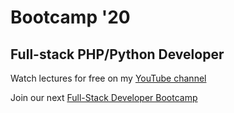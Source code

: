 # Bootcamp '20
## Full-stack PHP/Python Developer

Watch lectures for free on my [YouTube channel](https://studio.youtube.com/channel/UCyfSSH7PXpYV7nrO9A9-UMQ)

Join our next [Full-Stack Developer Bootcamp](https://bootcamp.perprogramera.com/)
